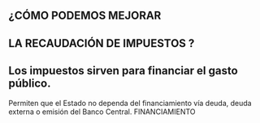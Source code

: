 ## ¿CÓMO PODEMOS MEJORAR

## LA RECAUDACIÓN DE IMPUESTOS ?

<!-- image -->

## Los impuestos sirven para financiar el gasto público.

Permiten que el Estado no dependa del financiamiento vía deuda, deuda externa o emisión del Banco Central. FINANCIAMIENTO

<!-- image -->
